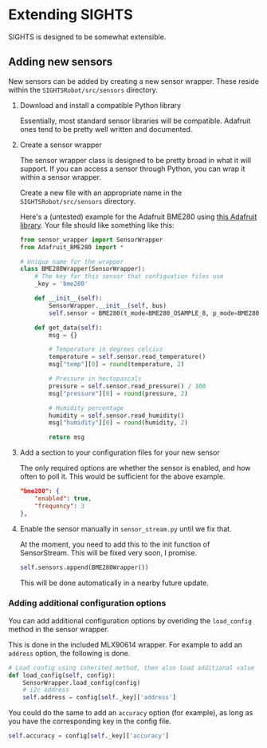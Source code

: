 # Extending SIGHTS

SIGHTS is designed to be somewhat extensible.

## Adding new sensors

New sensors can be added by creating a new sensor wrapper. These reside within the `SIGHTSRobot/src/sensors` directory.

1. Download and install a compatible Python library

    Essentially, most standard sensor libraries will be compatible. Adafruit ones tend to be pretty well written and documented.

2. Create a sensor wrapper

    The sensor wrapper class is designed to be pretty broad in what it will support. If you can access a sensor through Python, you can wrap it within a sensor wrapper.

    Create a new file with an appropriate name in the `SIGHTSRobot/src/sensors` directory.

    Here's a (untested) example for the Adafruit BME280 using [this Adafruit library](https://github.com/adafruit/Adafruit_Python_BME280). Your file should like something like this:

    ```python
    from sensor_wrapper import SensorWrapper
    from Adafruit_BME280 import *

    # Unique name for the wrapper
    class BME280Wrapper(SensorWrapper):
        # The key for this sensor that configuation files use
        _key = 'bme280'

        def __init__(self):
            SensorWrapper.__init__(self, bus)
            self.sensor = BME280(t_mode=BME280_OSAMPLE_8, p_mode=BME280_OSAMPLE_8, h_mode=BME280_OSAMPLE_8)

        def get_data(self):
            msg = {}

            # Temperature in degrees celcius
            temperature = self.sensor.read_temperature()
            msg["temp"][0] = round(temperature, 2)

            # Pressure in hectopascals
            pressure = self.sensor.read_pressure() / 100
            msg["pressure"][0] = round(pressure, 2)

            # Humidity percentage
            humidity = self.sensor.read_humidity()
            msg["humidity"][0] = round(humidity, 2)

            return msg
    ```

3. Add a section to your configuration files for your new sensor

    The only required options are whether the sensor is enabled, and how often to poll it. This would be sufficient for the above example.

    ```json
    "bme280": {
        "enabled": true,
        "frequency": 3
    },
    ```

4. Enable the sensor manually in `sensor_stream.py` until we fix that.

    At the moment, you need to add this to the init function of SensorStream. This will be fixed very soon, I promise.

    ```python
    self.sensors.append(BME280Wrapper())
    ```

    This will be done automatically in a nearby future update.

### Adding additional configuration options

You can add additional configuration options by overiding the `load_config` method in the sensor wrapper.

This is done in the included MLX90614 wrapper. For example to add an `address` option, the following is done.

```python
# Load config using inherited method, then also load additional value 'address'
def load_config(self, config):
    SensorWrapper.load_config(config)
    # i2c address
    self.address = config[self._key]['address']
```

You could do the same to add an `accuracy` option (for example), as long as you have the corresponding key in the config file.

```python
self.accuracy = config[self._key]['accuracy']
```

